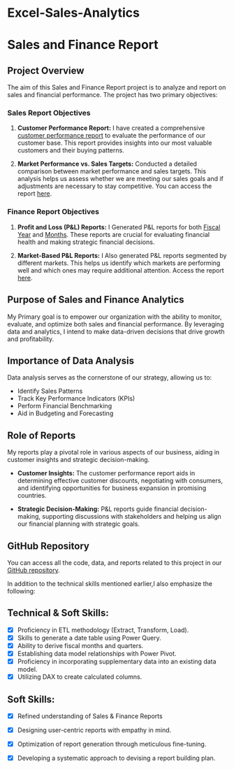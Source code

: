# Excel-Sales-Analytics

# Sales and Finance Report

## Project Overview

The  aim of this Sales and Finance Report project is to analyze and report on  sales and financial performance. The project has two primary objectives:

### Sales Report Objectives

1. **Customer Performance Report:** I have created a comprehensive [customer performance report](https://github.com/SaisreeDevarakonda/Excel-Sales-Analytics/blob/main/Customer%20Performance%20Report.pdf) to evaluate the performance of our customer base. This report provides insights into our most valuable customers and their buying patterns.

2. **Market Performance vs. Sales Targets:** Conducted a detailed comparison between market performance and  sales targets. This analysis helps us assess whether we are meeting our sales goals and if adjustments are necessary to stay competitive. You can access the report [here](https://github.com/SaisreeDevarakonda/Excel-Sales-Analytics/blob/main/Market%20Performance%20vs%20Target%20Report.pdf).

### Finance Report Objectives

1. **Profit and Loss (P&L) Reports:** I  Generated P&L reports for both [Fiscal Year](https://github.com/SaisreeDevarakonda/Excel-Sales-Analytics/blob/main/P%26L%20Statement%20by%20Fiscal%20Year.pdf) and [Months](https://github.com/SaisreeDevarakonda/Excel-Sales-Analytics/blob/main/P%26L%20Statement%20by%20Months.pdf). These reports are crucial for evaluating financial health and making strategic financial decisions.

2. **Market-Based P&L Reports:** I Also generated P&L reports segmented by different markets. This helps us identify which markets are performing well and which ones may require additional attention. Access the report [here](https://github.com/SaisreeDevarakonda/Excel-Sales-Analytics/blob/main/P%26L%20Statement%20by%20Markets.pdf).

## Purpose of Sales and Finance Analytics

My Primary goal is to empower our organization with the ability to monitor, evaluate, and optimize both sales and financial performance. By leveraging data and analytics, I intend to make data-driven decisions that drive growth and profitability.

## Importance of Data Analysis

Data analysis serves as the cornerstone of our strategy, allowing us to:

- Identify Sales Patterns
- Track Key Performance Indicators (KPIs)
- Perform Financial Benchmarking
- Aid in Budgeting and Forecasting

## Role of Reports

My reports play a pivotal role in various aspects of our business, aiding in customer insights and strategic decision-making.

- **Customer Insights:** The customer performance report aids in determining effective customer discounts, negotiating with consumers, and identifying opportunities for business expansion in promising countries.

- **Strategic Decision-Making:** P&L reports guide  financial decision-making, supporting discussions with stakeholders and helping us align our financial planning with strategic goals.

## GitHub Repository

You can access all the code, data, and reports related to this project in our [GitHub repository](https://github.com/SaisreeDevarakonda/Excel-Sales-Analytics).


In addition to the technical skills mentioned earlier,I also emphasize the following:

## Technical & Soft Skills:
- [x]	Proficiency in ETL methodology (Extract, Transform, Load).
- [x]	Skills to generate a date table using Power Query.
- [x]	Ability to derive fiscal months and quarters.
- [x]	Establishing data model relationships with Power Pivot.
- [x]	Proficiency in incorporating supplementary data into an existing data model.
- [x]	Utilizing DAX to create calculated columns.

## Soft Skills:
- [x]	Refined understanding of Sales & Finance Reports
- [x]	Designing user-centric reports with empathy in mind.
- [x]	Optimization of report generation through meticulous fine-tuning.
- [x]	Developing a systematic approach to devising a report building plan.

